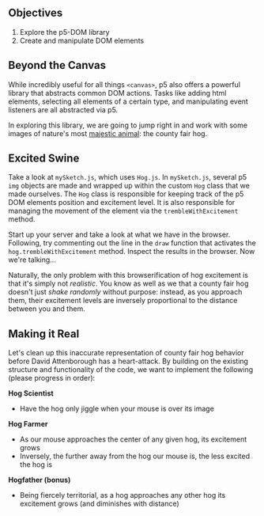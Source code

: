 ## Objectives

1. Explore the p5-DOM library
2. Create and manipulate DOM elements

## Beyond the Canvas

While incredibly useful for all things `<canvas>`, p5 also offers a powerful library that abstracts common DOM actions. Tasks like adding html elements, selecting all elements of a certain type, and manipulating event listeners are all abstracted via p5.

In exploring this library, we are going to jump right in and work with some images of nature's most [majestic animal][hog-reference]: the county fair hog.

## Excited Swine

Take a look at `mySketch.js`, which uses `Hog.js`. In `mySketch.js`, several p5 `img` objects are made and wrapped up within the custom `Hog` class that we made ourselves. The `Hog` class is responsible for keeping track of the p5 DOM elements position and excitement level. It is also responsible for managing the movement of the element via the `trembleWithExcitement` method.

Start up your server and take a look at what we have in the browser. Following, try commenting out the line in the `draw` function that activates the `hog.trembleWithExcitement` method. Inspect the results in the browser. Now we're talking...

Naturally, the only problem with this browserification of hog excitement is that it's simply not _realistic_. You know as well as we that a county fair hog doesn't just _shake randomly_ without purpose: instead, as you approach them, their excitement levels are inversely proportional to the distance between you and them.

## Making it Real

Let's clean up this inaccurate representation of county fair hog behavior before David Attenborough has a heart-attack. By building on the existing structure and functionality of the code, we want to implement the following (please progress in order):

**Hog Scientist**
  - Have the hog only jiggle when your mouse is over its image

**Hog Farmer**
  - As our mouse approaches the center of any given hog, its excitement grows
  - Inversely, the further away from the hog our mouse is, the less excited the hog is

**Hogfather (bonus)**
  - Being fiercely territorial, as a hog approaches any other hog its excitement grows (and diminishes with distance)


[p5-dom]: https://p5js.org/reference/#/libraries/p5.dom
[hog-reference]: "https://tpwd.texas.gov/publications/pwdpubs/media/pwd_bk_w7000_0195.pdf"
